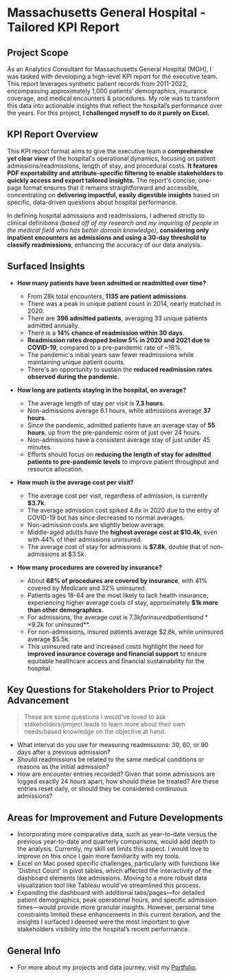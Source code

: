 # Massachusetts General Hospital - Tailored KPI Report

## Project Scope

As an Analytics Consultant for Massachusetts General Hospital (MGH), I was tasked with developing a high-level KPI report for the executive team. This report leverages synthetic patient records from 2011-2022, encompassing approximately 1,000 patients’ demographics, insurance coverage, and medical encounters & procedures. My role was to transform this data into actionable insights that reflect the hospital’s performance over the years. For this project, **I challenged myself to do it purely on Excel.**

## KPI Report Overview

This KPI report format aims to give the executive team a **comprehensive yet clear view** of the hospital's operational dynamics, focusing on patient admissions/readmissions, length of stay, and procedural costs. **It features PDF exportability and attribute-specific filtering to enable stakeholders to quickly access and export tailored insights.** The report's concise, one-page format ensures that it remains straightforward and accessible, concentrating on **delivering impactful, easily digestible insights** based on specific, data-driven questions about hospital performance.

In defining hospital admissions and readmissions, I adhered strictly to clinical definitions *(based off of my research and my inquiring of people in the medical field who has better domain knowledge)*, **considering only inpatient encounters as admissions and using a 30-day threshold to classify readmissions**, enhancing the accuracy of our data analysis.

## Surfaced Insights

- **How many patients have been admitted or readmitted over time?**
    - From 28k total encounters, **1135 are patient admissions**.
    - There was a peak in unique patient count in 2014, nearly matched in 2020.
    - There are **396 admitted patients**, averaging 33 unique patients admitted annually.
    - There is a **14% chance of readmission within 30 days**.
    - **Readmission rates dropped below 5% in 2020 and 2021 due to COVID-19**, compared to a pre-pandemic rate of ~18%.
    - The pandemic's initial years saw fewer readmissions while maintaining unique patient counts.
    - There's an opportunity to sustain the **reduced readmission rates observed during the pandemic**.

- **How long are patients staying in the hospital, on average?**
    - The average length of stay per visit is **7.3 hours**.
    - Non-admissions average 6.1 hours, while admissions average **37 hours**.
    - Since the pandemic, admitted patients have an average stay of **55 hours**, up from the pre-pandemic norm of just over 24 hours.
    - Non-admissions have a consistent average stay of just under 45 minutes.
    - Efforts should focus on **reducing the length of stay for admitted patients to pre-pandemic levels** to improve patient throughput and resource allocation.

- **How much is the average cost per visit?**
    - The average cost per visit, regardless of admission, is currently **$3.7k**.
    - The average admission cost spiked 4.8x in 2020 due to the entry of COVID-19 but has since decreased to normal averages.
    - Non-admission costs are slightly below average.
    - Middle-aged adults have the **highest average cost at $10.4k**, even with 44% of their admissions uninsured.
    - The average cost of stay for admissions is **$7.8k**, double that of non-admissions at $3.5k.

- **How many procedures are covered by insurance?**
    - About **68% of procedures are covered by insurance**, with 41% covered by Medicare and 32% uninsured.
    - Patients ages 18-64 are the most likely to lack health insurance, experiencing higher average costs of stay, approximately **$1k more than other demographics**.
    - For admissions, the average cost is $7.3k for insured patients and **$9.2k for uninsured**.
    - For non-admissions, insured patients average $2.6k, while uninsured average $5.5k.
    - This uninsured rate and increased costs highlight the need for **improved insurance coverage and financial support** to ensure equitable healthcare access and financial sustainability for the hospital.

## Key Questions for Stakeholders Prior to Project Advancement

> These are some questions I would've loved to ask stakeholders/project leads to learn more about their own needs/based knowledge on the objective at hand.

- What interval do you use for measuring readmissions: 30, 60, or 90 days after a previous admission?
- Should readmissions be related to the same medical conditions or reasons as the initial admission?
- How are encounter entries recorded? Given that some admissions are logged exactly 24 hours apart, how should these be treated? Are these entries reset daily, or should they be considered continuous admissions?

## Areas for Improvement and Future Developments

- Incorporating more comparative data, such as year-to-date versus the previous year-to-date and quarterly comparisons, would add depth to the analysis. Currently, my skill set limits this aspect. I would love to improve on this once I gain more familiarity with my tools.
- Excel on Mac posed specific challenges, particularly with functions like 'Distinct Count' in pivot tables, which affected the interactivity of the dashboard elements like admissions. Moving to a more robust data visualization tool like Tableau would've streamlined this process.
- Expanding the dashboard with additional tabs/pages—for detailed patient demographics, peak operational hours, and specific admission times—would provide more granular insights. However, personal time constraints limited these enhancements in this current iteration, and the insights I surfaced I deemed were the most important to give stakeholders visibility into the hospital’s recent performance.

## General Info

- For more about my projects and data journey, visit my [Portfolio](https://ruiz.super.site/).